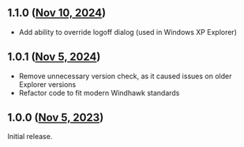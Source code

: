 ## 1.1.0 ([Nov 10, 2024](https://github.com/ramensoftware/windhawk-mods/blob/f7f83c31e2fde1cd1bdcf110318ae9e9d319ae33/mods/custom-shutdown-dialog.wh.cpp))

- Add ability to override logoff dialog (used in Windows XP Explorer)

## 1.0.1 ([Nov 5, 2024](https://github.com/ramensoftware/windhawk-mods/blob/283efe79823953bacbe87532d0ade644bcbd8f62/mods/custom-shutdown-dialog.wh.cpp))

- Remove unnecessary version check, as it caused issues on older Explorer versions
- Refactor code to fit modern Windhawk standards

## 1.0.0 ([Nov 5, 2023](https://github.com/ramensoftware/windhawk-mods/blob/12155847ff2b01c1e5ec16e997b6f2189115cb35/mods/custom-shutdown-dialog.wh.cpp))

Initial release.

